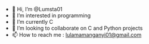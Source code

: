 - 👋 Hi, I’m @Lumsta01
- 👀 I’m interested in programming
- 🌱 I’m currently C
- 💞️ I’m looking to collaborate on C and Python projects
- 📫 How to reach me : lulamamanganyi01@gmail.com

<!---
Lumsta01/Lumsta01 is a ✨ special ✨ repository because its `README.md` (this file) appears on your GitHub profile.
You can click the Preview link to take a look at your changes.
--->
